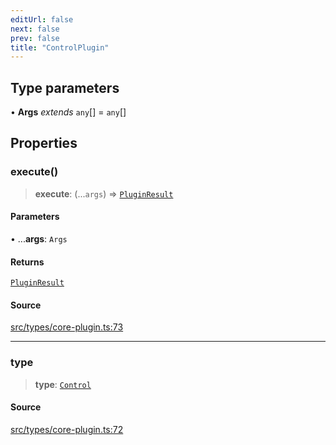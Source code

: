 ```yaml
---
editUrl: false
next: false
prev: false
title: "ControlPlugin"
---
```


## Type parameters

• **Args** *extends* `any`[] = `any`[]

## Properties

### execute()

> **execute**: (...`args`) => [`PluginResult`](/v3/api/type-aliases/pluginresult/)

#### Parameters

• ...**args**: `Args`

#### Returns

[`PluginResult`](/v3/api/type-aliases/pluginresult/)

#### Source

[src/types/core-plugin.ts:73](https://github.com/sern-handler/handler/blob/91b3768e376cfe22ec37d8ab44f4e4a4dfe8a1e8/src/types/core-plugin.ts#L73)

***

### type

> **type**: [`Control`](/v3/api/enumerations/plugintype/#control)

#### Source

[src/types/core-plugin.ts:72](https://github.com/sern-handler/handler/blob/91b3768e376cfe22ec37d8ab44f4e4a4dfe8a1e8/src/types/core-plugin.ts#L72)
